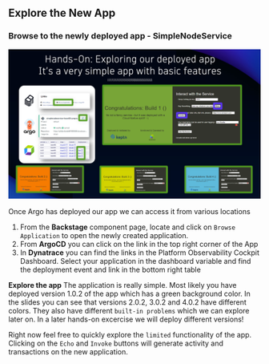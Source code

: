 ## Explore the New App

### Browse to the newly deployed app - SimpleNodeService

![Browse App](../../../assets/images/03_04_explore_new_app.png)

Once Argo has deployed our app we can access it from various locations
1. From the **Backstage** component page, locate and click on `Browse Application` to open the newly created application.
2. From **ArgoCD** you can click on the link in the top right corner of the App
3. In **Dynatrace** you can find the links in the Platform Observability Cockpit Dashboard. Select your application in the dashboard variable and find the deployment event and link in the bottom right table

**Explore the app**
The application is really simple. Most likely you have deployed version 1.0.2 of the app which has a green background color. In the slides you can see that versions 2.0.2, 3.0.2 and 4.0.2 have different colors. They also have different `built-in problems` which we can explore later on. In a later hands-on excercise we will deploy different versions!

Right now feel free to quickly explore the `limited` functionality of the app. Clicking on the `Echo` and `Invoke` buttons will generate activity and transactions on the new application.